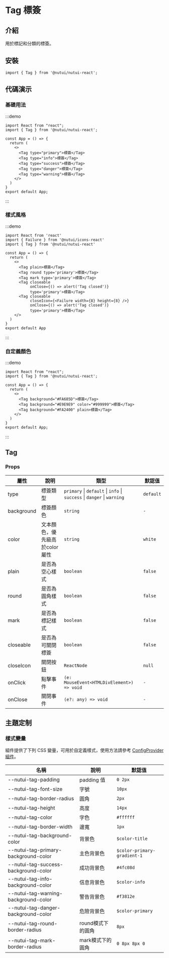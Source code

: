# Tag 標簽

## 介紹

用於標記和分類的標簽。

## 安裝

```tsx
import { Tag } from '@nutui/nutui-react';

```

## 代碼演示

### 基礎用法

:::demo

```tsx
import React from "react";
import { Tag } from '@nutui/nutui-react';

const App = () => {
  return (
    <>
      <Tag type="primary">標簽</Tag>
      <Tag type="info">標簽</Tag>
      <Tag type="success">標簽</Tag>
      <Tag type="danger">標簽</Tag>
      <Tag type="warning">標簽</Tag>
    </>
  )
}
export default App;
```

:::

### 樣式風格

:::demo

```tsx
import React from 'react'
import { Failure } from '@nutui/icons-react'
import { Tag } from '@nutui/nutui-react'

const App = () => {
  return (
    <>
      <Tag plain>標簽</Tag>
      <Tag round type='primary'>標簽</Tag>
      <Tag mark type='primary'>標簽</Tag>
      <Tag closeable
           onClose={() => alert('Tag closed')} 
           type='primary'>標簽</Tag>
      <Tag closeable
           closeIcon={<Failure width={8} height={8} />}
           onClose={() => alert('Tag closed')}
           type='primary'>標簽</Tag>
    </>
  )
}
export default App
```

:::

### 自定義顏色

:::demo

```tsx
import React from "react";
import { Tag } from '@nutui/nutui-react';

const App = () => {
  return (
    <>
      <Tag background="#FA685D">標簽</Tag>
      <Tag background="#E9E9E9" color="#999999">標簽</Tag>
      <Tag background="#FA2400" plain>標簽</Tag>
    </>
  )
}
export default App;
```

:::


## Tag

### Props

| 屬性 | 說明 | 類型 | 默認值 |
| --- | --- | --- | --- |
| type | 標簽類型 | `primary` \| `default` \| `info` \| `success` \| `danger` \| `warning` | `default` |
| background | 標簽顏色 | `string` | `-` |
| color | 文本顏色，優先級高於color屬性 | `string` | `white` |
| plain | 是否為空心樣式 | `boolean` | `false` |
| round | 是否為圓角樣式 | `boolean` | `false` |
| mark | 是否為標記樣式 | `boolean` | `false` |
| closeable | 是否為可關閉標簽 | `boolean` | `false` |
| closeIcon | 關閉按鈕 | `ReactNode` | `null` |
| onClick | 點擊事件 | `(e: MouseEvent<HTMLDivElement>) => void` | `-` |
| onClose | 關閉事件 | `(e?: any) => void` | `-` |

## 主題定制

### 樣式變量

組件提供了下列 CSS 變量，可用於自定義樣式，使用方法請參考 [ConfigProvider 組件](#/zh-CN/component/configprovider)。

| 名稱 | 說明 | 默認值 |
| --- | --- | --- |
| \--nutui-tag-padding | padding 值 | `0 2px` |
| \--nutui-tag-font-size | 字號 | `10px` |
| \--nutui-tag-border-radius | 圓角 | `2px` |
| \--nutui-tag-height | 高度 | `14px` |
| \--nutui-tag-color | 字色 | `#ffffff` |
| \--nutui-tag-border-width | 邊寬 | `1px` |
| \--nutui-tag-background-color | 背景色 | `$color-title` |
| \--nutui-tag-primary-background-color | 主色背景色 | `$color-primary-gradient-1` |
| \--nutui-tag-success-background-color | 成功背景色 | `#4fc08d` |
| \--nutui-tag-info-background-color | 信息背景色 | `$color-info` |
| \--nutui-tag-warning-background-color | 警告背景色 | `#f3812e` |
| \--nutui-tag-danger-background-color | 危險背景色 | `$color-primary` |
| \--nutui-tag-round-border-radius | round模式下的圓角 | `8px` |
| \--nutui-tag-mark-border-radius | mark模式下的圓角 | `0 8px 8px 0` |
